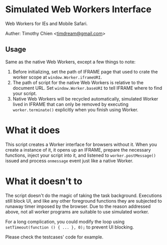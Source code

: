Simulated Web Workers Interface
==========================

Web Workers for IEs and Mobile Safari.

Auther: Timothy Chien &lt;timdream@gmail.com&gt;

## Usage

Same as the native Web Workers, except a few things to note:
 
1. Before initializing, set the path of IFRAME page that used to crate the 
   worker scope at `window.Worker.iframeURI`.
2. The path of script for the native Web Workers is relative to the document
   URL. Set `window.Worker.baseURI` to tell IFRAME where to find your script.
3. Native Web Workers will be recycled automatically, simulated Worker lived
   in IFRAME that can only be removed by executing `worker.terminate()` 
   explicitly when you finish using Worker.

# What it does

This script creates a Worker interface for browsers without it. When you create 
a instance of it, it opens up an IFRAME, prepare the necessary functions, inject 
your script into it, and listened to `worker.postMessage()` issued and process
`onmessage` event just like a native Worker.

# What it doesn't to

The script doesn't do the magic of taking the task background. Executions still 
block UI, and like any other foreground functions they are subjected to runaway 
timer imposed by the browser. Due to the reason addressed above, not all worker 
programs are suitable to use simulated worker.

For a long complication, you could modify the loop using 
`setTimeout(function () { ... }, 0);` to prevent UI blocking.

Please check the testcases' code for example.